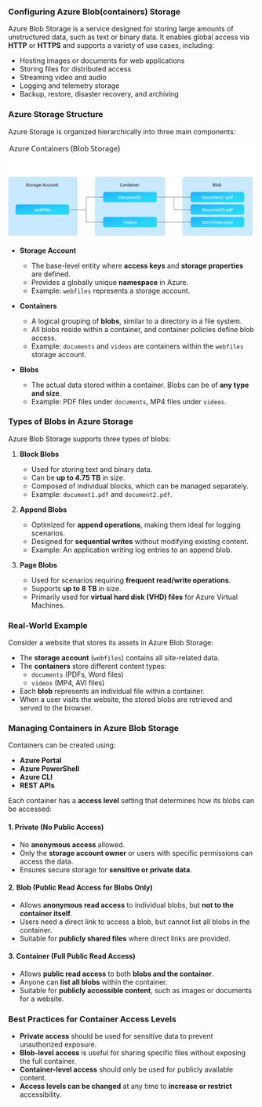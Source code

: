 
### **Configuring Azure Blob(containers) Storage**  

Azure Blob Storage is a service designed for storing large amounts of unstructured data, such as text or binary data. It enables global access via **HTTP** or **HTTPS** and supports a variety of use cases, including:  
- Hosting images or documents for web applications  
- Storing files for distributed access  
- Streaming video and audio  
- Logging and telemetry storage  
- Backup, restore, disaster recovery, and archiving  



### **Azure Storage Structure**  

Azure Storage is organized hierarchically into three main components:  

![alt](images/blobhierarchy.png)

- **Storage Account**  
   - The base-level entity where **access keys** and **storage properties** are defined.  
   - Provides a globally unique **namespace** in Azure.  
   - Example: `webfiles` represents a storage account.  

- **Containers**  
   - A logical grouping of **blobs**, similar to a directory in a file system.  
   - All blobs reside within a container, and container policies define blob access.  
   - Example: `documents` and `videos` are containers within the `webfiles` storage account.  

- **Blobs**  
   - The actual data stored within a container. Blobs can be of **any type and size**.  
   - Example: PDF files under `documents`, MP4 files under `videos`.  


### **Types of Blobs in Azure Storage**  

Azure Blob Storage supports three types of blobs:  

1. **Block Blobs**  
   - Used for storing text and binary data.  
   - Can be **up to 4.75 TB** in size.  
   - Composed of individual blocks, which can be managed separately.  
   - Example: `document1.pdf` and `document2.pdf`.  

2. **Append Blobs**  
   - Optimized for **append operations**, making them ideal for logging scenarios.  
   - Designed for **sequential writes** without modifying existing content.  
   - Example: An application writing log entries to an append blob.  

3. **Page Blobs**  
   - Used for scenarios requiring **frequent read/write operations**.  
   - Supports **up to 8 TB** in size.  
   - Primarily used for **virtual hard disk (VHD) files** for Azure Virtual Machines.  



### **Real-World Example**  

Consider a website that stores its assets in Azure Blob Storage:  
- The **storage account** (`webfiles`) contains all site-related data.  
- The **containers** store different content types:  
  - `documents` (PDFs, Word files)  
  - `videos` (MP4, AVI files)  
- Each **blob** represents an individual file within a container.  
- When a user visits the website, the stored blobs are retrieved and served to the browser.  



### **Managing Containers in Azure Blob Storage**  

Containers can be created using:  
- **Azure Portal**  
- **Azure PowerShell**  
- **Azure CLI**  
- **REST APIs**  

Each container has a **access level** setting that determines how its blobs can be accessed:  

#### **1. Private (No Public Access)**  
- No **anonymous access** allowed.  
- Only the **storage account owner** or users with specific permissions can access the data.  
- Ensures secure storage for **sensitive or private data**.  

#### **2. Blob (Public Read Access for Blobs Only)**  
- Allows **anonymous read access** to individual blobs, but **not to the container itself**.  
- Users need a direct link to access a blob, but cannot list all blobs in the container.  
- Suitable for **publicly shared files** where direct links are provided.  

#### **3. Container (Full Public Read Access)**  
- Allows **public read access** to both **blobs and the container**.  
- Anyone can **list all blobs** within the container.  
- Suitable for **publicly accessible content**, such as images or documents for a website.  



### **Best Practices for Container Access Levels**  
- **Private access** should be used for sensitive data to prevent unauthorized exposure.  
- **Blob-level access** is useful for sharing specific files without exposing the full container.  
- **Container-level access** should only be used for publicly available content.  
- **Access levels can be changed** at any time to **increase or restrict** accessibility.  

